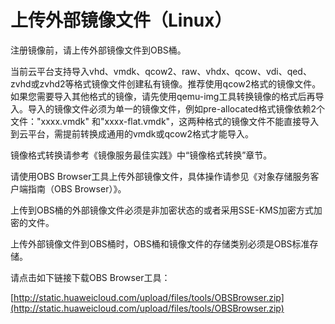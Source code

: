 # 上传外部镜像文件（Linux）<a name="ZH-CN_TOPIC_0030713192"></a>

注册镜像前，请上传外部镜像文件到OBS桶。

当前云平台支持导入vhd、vmdk、qcow2、raw、vhdx、qcow、vdi、qed、zvhd或zvhd2等格式镜像文件创建私有镜像。推荐使用qcow2格式的镜像文件。如果您需要导入其他格式的镜像，请先使用qemu-img工具转换镜像的格式后再导入。导入的镜像文件必须为单一的镜像文件，例如pre-allocated格式镜像依赖2个文件："xxxx.vmdk" 和"xxxx-flat.vmdk"，这两种格式的镜像文件不能直接导入到云平台，需提前转换成通用的vmdk或qcow2格式才能导入。

镜像格式转换请参考《镜像服务最佳实践》中“镜像格式转换”章节。

请使用OBS Browser工具上传外部镜像文件，具体操作请参见《对象存储服务客户端指南（OBS Browser）》。

上传到OBS桶的外部镜像文件必须是非加密状态的或者采用SSE-KMS加密方式加密的文件。

上传外部镜像文件到OBS桶时，OBS桶和镜像文件的存储类别必须是OBS标准存储。

请点击如下链接下载OBS Browser工具：

[http://static.huaweicloud.com/upload/files/tools/OBSBrowser.zip](http://static.huaweicloud.com/upload/files/tools/OBSBrowser.zip)

